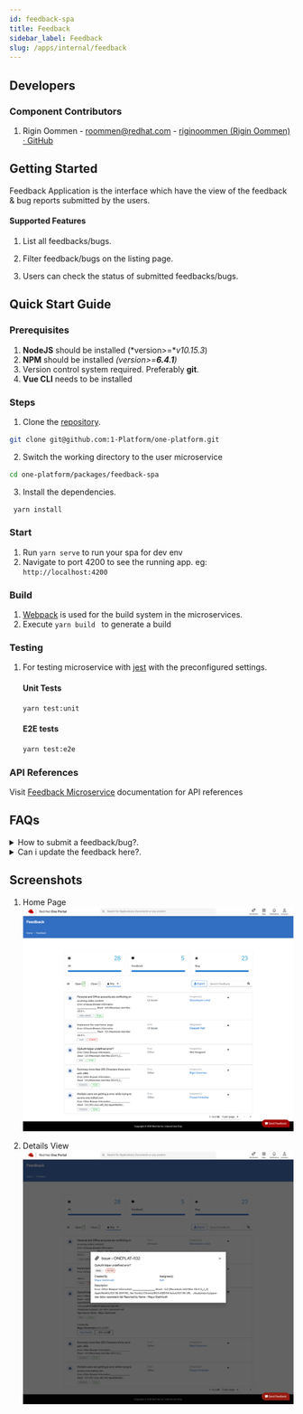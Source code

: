 ```yaml
---
id: feedback-spa
title: Feedback
sidebar_label: Feedback
slug: /apps/internal/feedback
---
```

## Developers

### Component Contributors

1. Rigin Oommen - [roommen@redhat.com](mailto:roommen@redhat.com) - [riginoommen (Rigin Oommen) · GitHub](https://github.com/riginoommen)

## Getting Started

Feedback Application is the interface which have the view of the feedback & bug reports submitted by the users.

#### Supported Features

1. List all feedbacks/bugs.

2. Filter feedback/bugs on the listing page.

3. Users can check the status of submitted feedbacks/bugs.

## Quick Start Guide
### Prerequisites

1. **NodeJS**  should be installed (*version>=**v10.15.3*)
2. **NPM** should be installed *(version>=**6.4.1**)*
3. Version control system required. Preferably **git**.
4. **Vue CLI** needs to be installed
### Steps

1. Clone the [repository](https://github.com/1-Platform/one-platform).

 ```sh
 git clone git@github.com:1-Platform/one-platform.git
 ```

2. Switch the working directory to the user  microservice

 ```sh
 cd one-platform/packages/feedback-spa
 ```

3. Install the dependencies.

 ```sh
  yarn install
 ```
### Start

1. Run ```yarn serve``` to run your spa for dev env
2. Navigate to port 4200 to see the running app.
 eg: `http://localhost:4200`
### Build

1. [Webpack](https://webpack.js.org) is used for the build system in the microservices.
2. Execute ```yarn build ``` to generate a build
### Testing

1. For testing microservice with [jest](https://jestjs.io/) with the preconfigured settings.

    #### Unit Tests
    ```sh
    yarn test:unit
    ```
    #### E2E tests
    ```sh
    yarn test:e2e
    ```

### API References
Visit [Feedback Microservice](/docs/microservices/feedback-service) documentation for API references
## FAQs

<details>
<summary>How to submit a feedback/bug?.</summary>
Feedback can be submitted through <a href="https://www.npmjs.com/package/@one-platform/opc-feedback">opc-feedback</a>webcomponent only. SPA does n't have the functionality to create a new SPA.
</details>
<details>
<summary>Can i update the feedback here?.</summary>
No. Thats possible only with the integration(Jira/GitHub/GitLab) supported for that feedback/bug?
</details>

## Screenshots

1. Home Page
![Home](home.svg)

2. Details View
![Details](details.svg)
